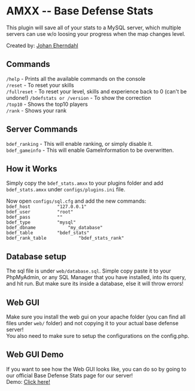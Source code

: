 AMXX -- Base Defense Stats
=====================

This plugin will save all of your stats to a MySQL server, which multiple servers can use w/o loosing your progress when the map changes level.

Created by: [Johan Eherndahl](http://jonnyboy0719.co.uk/bdef/)  


Commands
-----------
`/help` - Prints all the available commands on the console  
`/reset` - To reset your skills  
`/fullreset` - To reset your level, skills and experience back to 0 (can't be undone!) 
`/bdefstats or /version` - To show the correction  
`/top10` - Shows the top10 players  
`/rank` - Shows your rank   

Server Commands
-----------
`bdef_ranking` - This will enable ranking, or simply disable it.  
`bdef_gameinfo` - This will enable GameInformation to be overwritten.  

How it Works
-----------

Simply copy the `bdef_stats.amxx` to your plugins folder and add `bdef_stats.amxx` under `configs/plugins.ini` file.  

Now open `configs/sql.cfg` and add the new commands:  
`bdef_host			"127.0.0.1"`  
`bdef_user			"root"`  
`bdef_pass			""`  
`bdef_type			"mysql"`  
`bdef_dbname			"my_database"`  
`bdef_table			"bdef_stats"`  
`bdef_rank_table			"bdef_stats_rank"`  

Database setup
-----------

The sql file is under `web/database.sql`. Simple copy paste it to your PhpMyAdmin, 
or any SQL Manager that you have installed, into its query, and hit run. But make sure its inside a database, else it will throw errors!

Web GUI
-----------

Make sure you install the web gui on your apache folder (you can find all files under `web/` folder) and not copying it to your actual base defense server!  
You also need to make sure to setup the configurations on the config.php.

Web GUI Demo
-----------

If you want to see how the Web GUI looks like, you can do so by going to our official Base Defense Stats page for our server!  
Demo: [Click here!](http://stats.jonnyboy0719.co.uk/bdef/)
